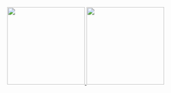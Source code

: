 <div>
  <a href="https://github.com/LeehXD">
   
  <img height = "180em" src = "https://github-readme-stats.vercel.app/api?username=LeehXD&show_icons=true&theme=dracula&include_all_commits=true&count_private=true" />
  <img height = "180em" src = "https://github-readme-stats.vercel.app/api/top-langs/?username=LeehXD&layout=compact&langs_count=16&theme=dracula" />
 

</div>
  

  
